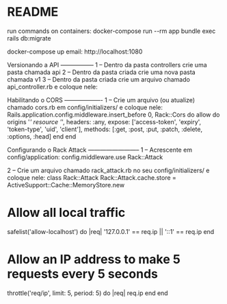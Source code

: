 # README

run commands on containers:
docker-compose run --rm app bundle exec rails db:migrate

docker-compose up
email:
http://localhost:1080

Versionando a API
—————–
1 – Dentro da pasta controllers crie uma pasta chamada api
2 – Dentro da pasta criada crie uma nova pasta chamada v1
3 – Dentro da pasta criada crie um arquivo chamado api_controller.rb e coloque nele:

Habilitando o CORS
——————-
1 – Crie um arquivo (ou atualize) chamado cors.rb em config/initializers/ e coloque nele:
Rails.application.config.middleware.insert_before 0, Rack::Cors do
   allow do
     origins '*'
     resource '*',
       headers: :any,
       expose: ['access-token', 'expiry', 'token-type', 'uid', 'client'],
       methods: [:get, :post, :put, :patch, :delete, :options, :head]
   end
end

Configurando o Rack Attack
————————–
1 – Acrescente em config/application:
config.middleware.use Rack::Attack

2 – Crie um arquivo chamado rack_attack.rb no seu config/initializers/ e coloque nele:
class Rack::Attack
   Rack::Attack.cache.store = ActiveSupport::Cache::MemoryStore.new
 
   # Allow all local traffic
   safelist('allow-localhost') do |req|
      '127.0.0.1' == req.ip || '::1' == req.ip
   end
 
   # Allow an IP address to make 5 requests every 5 seconds
   throttle('req/ip', limit: 5, period: 5) do |req|
      req.ip
   end
end

